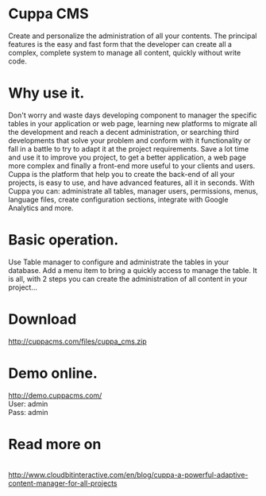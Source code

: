 Cuppa CMS
=========

Create and personalize the administration of all your contents.  The principal features is the easy and fast form that the developer can create all a complex, complete system to manage all content, quickly without write code.

Why use it.
===========
Don't worry and waste days developing component to manager the specific tables in your application or web page, learning new platforms to migrate all the development and reach a decent administration, or searching third developments that solve your problem and conform with it functionality or fall in a battle to try to adapt it at the project requirements.
Save a lot time and use it to improve you project, to get a better application, a web page more complex and finally a front-end more useful to your clients and users.
Cuppa is the platform that help you to create the back-end of all your projects, is easy to use, and have advanced features, all it in seconds.
With Cuppa you can: administrate all tables, manager users, permissions, menus, language files, create configuration sections, integrate with Google Analytics and more.

Basic operation.
================

Use Table manager to configure and administrate the tables in your database.
Add a menu item to bring a quickly access to manage the table.
It is all, with 2 steps you can create the administration of all content in your project...

Download
========
http://cuppacms.com/files/cuppa_cms.zip

Demo online.
========================
http://demo.cuppacms.com/
<br />User: admin
<br />Pass: admin

Read more on
============
<br />http://www.cloudbitinteractive.com/en/blog/cuppa-a-powerful-adaptive-content-manager-for-all-projects
